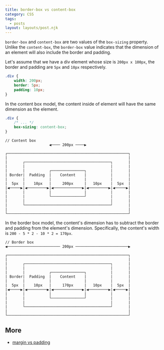 ```yaml
---
title: border-box vs content-box
category: CSS
tags:
  - posts
layout: layouts/post.njk
---
```


`border-box` and `content-box` are two values of the `box-sizing` property.
Unlike the `content-box`, the `border-box` value indicates that the dimension of an element will also include the border and padding.

Let's assume that we have a div element whose size is `200px x 100px`, the border and padding are `5px` and `10px` respectively.  

```css
.div {
    width: 200px;
    border: 5px;
    padding: 10px;
}
```

In the content box model, the content inside of element will have the same dimension as the element.

```css
.div {
    /* ... */
    box-sizing: content-box;
}
```

```
// Content box               
                    ◀︎──── 200px ────▶︎

┌───────────────────────────────────────────────────────┐
|                                                       |
|       ┌───────────────────────────────────────┐       |
|       |                                       |       |
|       |           ┌───────────────┐           |       |
| Border|  Padding  |    Content    |           |       |
|       |           |               |           |       |
|  5px  |    10px   |     200px     |   10px    |  5px  |
|◀︎─────▶︎|◀︎─────────▶︎|◀︎─────────────▶︎|◀︎─────────▶︎|◀︎─────▶︎|
|       |           |               |           |       |
|       |           └───────────────┘           |       |
|       |                                       |       |
|       └───────────────────────────────────────┘       |
|                                                       | 
└───────────────────────────────────────────────────────┘
```

In the border box model, the content's dimension has to subtract the border and padding from the element's dimension.
Specifically, the content's width is `200 - 5 * 2 - 10 * 2 = 170px`.

```
// Border box
◀︎──────────────────────── 200px ────────────────────────▶︎

┌───────────────────────────────────────────────────────┐
|                                                       |
|       ┌───────────────────────────────────────┐       |
|       |                                       |       |
|       |           ┌───────────────┐           |       |
| Border|  Padding  |    Content    |           |       |
|       |           |               |           |       |
|  5px  |    10px   |     170px     |   10px    |  5px  |
|◀︎─────▶︎|◀︎─────────▶︎|◀︎─────────────▶︎|◀︎─────────▶︎|◀︎─────▶︎|
|       |           |               |           |       |
|       |           └───────────────┘           |       |
|       |                                       |       |
|       └───────────────────────────────────────┘       |
|                                                       | 
└───────────────────────────────────────────────────────┘
```

## More

* [margin vs padding](/margin-vs-padding)